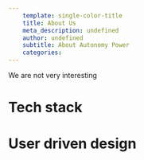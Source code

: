 ```yaml
---
	template: single-color-title
	title: About Us
	meta_description: undefined
	author: undefined
	subtitle: About Autonomy Power
	categories:
---
```


  <p>We are not very interesting</p>
	<h1>Tech stack</h1>
	<h1>User driven design</h1>
